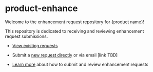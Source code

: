 # product-enhance

Welcome to the enhancement request repository for {product name}! 

This repository is dedicated to receiving and reviewing enhancement request submissions. 

* [View existing requests](https://github.com/emory-libraries/web-enhance/projects/1)

* Submit a [new request directly](https://github.com/emory-libraries/web-enhance/issues/new?assignees=&labels=&template=feature_request.md&title=) or via email [link TBD]

* [Learn more](https://github.com/emory-libraries/web-enhance/wiki) about how to submit and review enhancement requests


